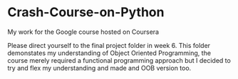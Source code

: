 # Crash-Course-on-Python
My work for the Google course hosted on Coursera

Please direct yourself to the final project folder in week 6.
This folder demonstates my understanding of Object Oriented Programming,
the course merely required a functional programming approach but I decided
to try and flex my understanding and made and OOB version too.

